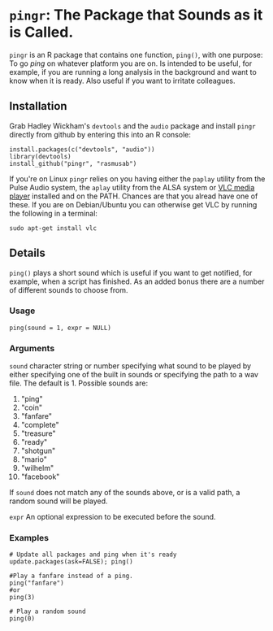 `pingr`: The Package that Sounds as it is Called.
========================================================

`pingr` is an R package that contains one function, `ping()`, with one purpose: To go *ping* on whatever platform you are on. Is intended to be useful, for example, if you are running a long analysis in the background and want to know when it is ready. Also useful if you want to irritate colleagues.

Installation
---------------

Grab Hadley Wickham's `devtools` and the `audio` package and install `pingr` directly from github by entering this into an R console:

```
install.packages(c("devtools", "audio"))
library(devtools)
install_github("pingr", "rasmusab")
```

If you're on Linux `pingr` relies on you having either the `paplay` utility from the Pulse Audio system, the `aplay` utility from the ALSA system or [VLC media player](http://www.videolan.org/vlc/index.html) installed and on the PATH. Chances are that you alread have one of these. If you are on Debian/Ubuntu you can otherwise get VLC by running the following in a terminal:

```
sudo apt-get install vlc
```

Details
------------

`ping()` plays a short sound which is useful if you want to get notified, for example, when a script has finished. As an added bonus there are a number of different sounds to choose from.

### Usage

`ping(sound = 1, expr = NULL)`

### Arguments

`sound`  character string or number specifying what sound to be played by either specifying one of the built in sounds or specifying the path to a wav file. The default is 1. Possible sounds are:

1. "ping"
2. "coin"
3. "fanfare"
4. "complete"
5. "treasure"
6. "ready"
7. "shotgun"
8. "mario"
9. "wilhelm"
10. "facebook"

If `sound` does not match any of the sounds above, or is a valid path, a random sound will be played.

`expr`	An optional expression to be executed before the sound.

### Examples

```
# Update all packages and ping when it's ready
update.packages(ask=FALSE); ping()

#Play a fanfare instead of a ping.
ping("fanfare")
#or
ping(3)

# Play a random sound
ping(0)
```
